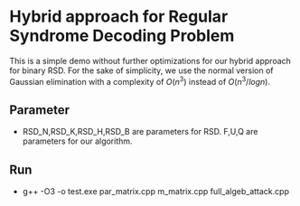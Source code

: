 # Hybrid approach for Regular Syndrome Decoding Problem

This is a simple demo without further optimizations for our hybrid approach for binary RSD. 
For the sake of simplicity, we use the normal version of Gaussian elimination with a complexity of $O(n^3)$ instead of $O(n^3/logn)$.

## Parameter

- RSD_N,RSD_K,RSD_H,RSD_B are parameters for RSD. F,U,Q are parameters for our algorithm.

## Run

- g++ -O3 -o test.exe par_matrix.cpp m_matrix.cpp full_algeb_attack.cpp

